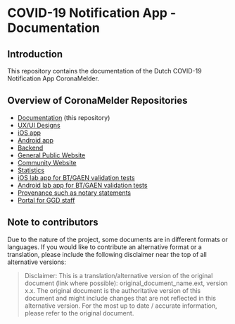 # COVID-19 Notification App - Documentation 

## Introduction

This repository contains the documentation of the Dutch COVID-19 Notification App CoronaMelder.

## Overview of CoronaMelder Repositories

* [Documentation](https://github.com/minvws/nl-covid19-notification-app-coordination) (this repository)
* [UX/UI Designs](https://github.com/minvws/nl-covid19-notification-app-design)
* [iOS app](https://github.com/minvws/nl-covid19-notification-app-ios)
* [Android app](https://github.com/minvws/nl-covid19-notification-app-android)
* [Backend](https://github.com/minvws/nl-covid19-notification-app-backend)
* [General Public Website](https://github.com/minvws/nl-covid19-notification-app-website)
* [Community Website](https://github.com/minvws/nl-covid19-notification-app-community-website)
* [Statistics](https://github.com/minvws/nl-covid19-notification-app-statistics)
* [iOS lab app for BT/GAEN validation tests](https://github.com/minvws/nl-covid19-notification-lab-ios)
* [Android lab app for BT/GAEN validation tests](https://github.com/minvws/nl-covid19-notification-lab-android)
* [Provenance such as notary statements](https://github.com/minvws/nl-covid19-notification-app-provenance)
* [Portal for GGD staff](https://github.com/minvws/nl-covid19-notification-app-iccportal)


## Note to contributors

Due to the nature of the project, some documents are in different formats or languages. If you would like to contribute an alternative format or a translation, please include the following disclaimer near the top of all alternative versions: 

> Disclaimer: This is a translation/alternative version of the original document (link where possible): original_document_name.ext, version x.x. 
> The original document is the authoritative version of this document and might include changes that are not reflected in this alternative version. 
> For the most up to date / accurate information, please refer to the original document.
